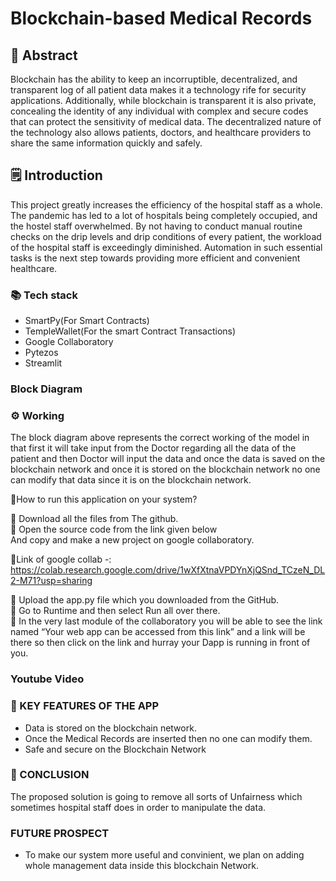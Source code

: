 # Blockchain-based Medical Records
## 📄 Abstract
Blockchain has the ability to keep an incorruptible, decentralized, and transparent log of all patient data makes it a technology rife for security applications. Additionally, while blockchain is transparent it is also private, concealing the identity of any individual with complex and secure codes that can protect the sensitivity of medical data. The decentralized nature of the technology also allows patients, doctors, and healthcare providers to share the same information quickly and safely.

## 🗒️ Introduction
This project greatly increases the efficiency of the hospital staff as a whole. The pandemic has led to a lot of hospitals being completely occupied, and the hostel staff overwhelmed. By not having to conduct manual routine checks on the drip levels and drip conditions of every patient, the workload of the hospital staff is exceedingly diminished. Automation in such essential tasks is the next step towards providing more efficient and convenient healthcare.

### 📚 Tech stack
- SmartPy(For Smart Contracts)
- TempleWallet(For the smart Contract Transactions)
- Google Collaboratory 
- Pytezos
- Streamlit

###  Block Diagram


### ⚙ Working
The block diagram above represents the correct working of the model in that first it will take input from the Doctor regarding all the data of the patient and then Doctor will input the data and once the data is saved on the blockchain network and once it is stored on the blockchain network no one can modify that data since it is on the blockchain network.

🔖How to run this application on your system?
 
📍 Download all the files from The github.<br>
📍 Open the source code from the link given below <br>
And copy and make a new project on google collaboratory.

💫Link of google collab -: https://colab.research.google.com/drive/1wXfXtnaVPDYnXjQSnd_TCzeN_DL2-M71?usp=sharing<br>

📍 Upload the app.py file which you downloaded from the GitHub.<br>
📍 Go to Runtime  and then select Run all over there.<br>
📍 In the very last module of the collaboratory you will be able to see the link named “Your web app can be accessed from this link” and a link will be there so then click on the link and hurray your Dapp is running in front of you.<br>

### Youtube Video

### 🔑 KEY FEATURES OF THE APP
- Data is stored on the blockchain network.
- Once the Medical Records are inserted then no one can modify them.
- Safe and secure on the Blockchain Network

### 🌈 CONCLUSION
The proposed solution is going to remove all sorts of Unfairness which sometimes hospital staff does in order to manipulate the data.

### FUTURE PROSPECT
- To make our system more useful and convinient, we plan on adding whole management data inside this blockchain Network.
